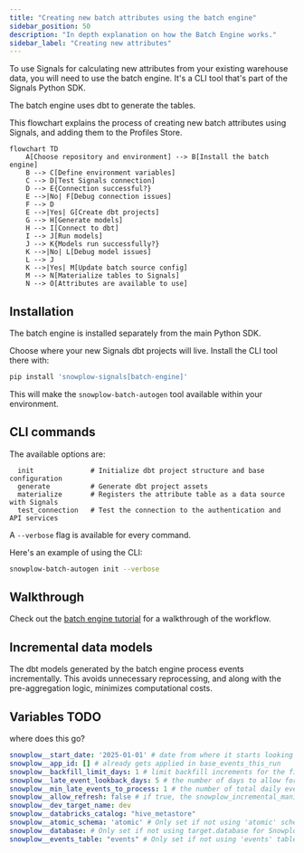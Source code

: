 ```yaml
---
title: "Creating new batch attributes using the batch engine"
sidebar_position: 50
description: "In depth explanation on how the Batch Engine works."
sidebar_label: "Creating new attributes"
---
```


To use Signals for calculating new attributes from your existing warehouse data, you will need to use the batch engine. It's a CLI tool that's part of the Signals Python SDK.

The batch engine uses dbt to generate the tables.

This flowchart explains the process of creating new batch attributes using Signals, and adding them to the Profiles Store.

```mermaid
flowchart TD
    A[Choose repository and environment] --> B[Install the batch engine]
    B --> C[Define environment variables]
    C --> D[Test Signals connection]
    D --> E{Connection successful?}
    E -->|No| F[Debug connection issues]
    F --> D
    E -->|Yes| G[Create dbt projects]
    G --> H[Generate models]
    H --> I[Connect to dbt]
    I --> J[Run models]
    J --> K{Models run successfully?}
    K -->|No| L[Debug model issues]
    L --> J
    K -->|Yes| M[Update batch source config]
    M --> N[Materialize tables to Signals]
    N --> O[Attributes are available to use]
```

## Installation

The batch engine is installed separately from the main Python SDK.

Choose where your new Signals dbt projects will live. Install the CLI tool there with:

```bash
pip install 'snowplow-signals[batch-engine]'
```

This will make the `snowplow-batch-autogen` tool available within your environment.

## CLI commands

The available options are:

```
  init              # Initialize dbt project structure and base configuration
  generate          # Generate dbt project assets
  materialize       # Registers the attribute table as a data source with Signals
  test_connection   # Test the connection to the authentication and API services
```

A `--verbose` flag is available for every command.

Here's an example of using the CLI:

```bash
snowplow-batch-autogen init --verbose
```

## Walkthrough

Check out the [batch engine tutorial](/tutorials/snowplow-batch-engine/start/) for a walkthrough of the workflow.

## Incremental data models

The dbt models generated by the batch engine process events incrementally. This avoids unnecessary reprocessing, and along with the pre-aggregation logic, minimizes computational costs.


## Variables TODO

where does this go?

```yml title="dbt_project.yml"
snowplow__start_date: '2025-01-01' # date from where it starts looking for events based on both load and derived_tstamp
snowplow__app_id: [] # already gets applied in base_events_this_run
snowplow__backfill_limit_days: 1 # limit backfill increments for the filtered_events_table
snowplow__late_event_lookback_days: 5 # the number of days to allow for late arriving data to be reprocessed fully in the daily aggregate table
snowplow__min_late_events_to_process: 1 # the number of total daily events that have been skipped in previous runs, if it falls within the late_event_lookback_days, if the treshold is reached, those events will be processed in the daily aggregate model
snowplow__allow_refresh: false # if true, the snowplow_incremental_manifest will be dropped when running with a --full-refresh flag
snowplow__dev_target_name: dev
snowplow__databricks_catalog: "hive_metastore"
snowplow__atomic_schema: 'atomic' # Only set if not using 'atomic' schema for Snowplow events data
snowplow__database: # Only set if not using target.database for Snowplow events data -- WILL BE IGNORED FOR DATABRICKS
snowplow__events_table: "events" # Only set if not using 'events' table for Snowplow events data
```
